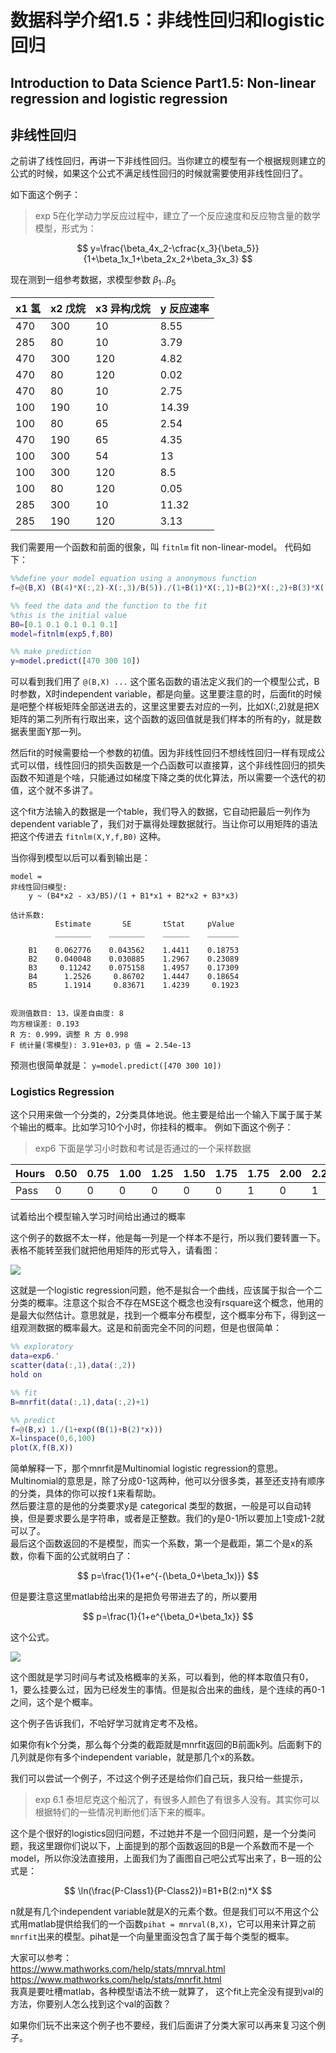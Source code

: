 #  数据科学介绍1.5：非线性回归和logistic 回归

## Introduction to Data Science Part1.5: Non-linear regression and logistic regression

## 非线性回归

之前讲了线性回归，再讲一下非线性回归。当你建立的模型有一个根据规则建立的公式的时候，如果这个公式不满足线性回归的时候就需要使用非线性回归了。

如下面这个例子：

>exp 5在化学动力学反应过程中，建立了一个反应速度和反应物含量的数学模型，形式为：

$$
y=\frac{\beta_4x_2-\cfrac{x_3}{\beta_5}}{1+\beta_1x_1+\beta_2x_2+\beta_3x_3}
$$

现在测到一组参考数据，求模型参数 $\beta_1..\beta_5$

| x1 氢 | x2 戊烷 | x3 异构戊烷 | y 反应速率    |
|-----|-----|-----|-------|
| 470 | 300 | 10  | 8.55  |
| 285 | 80  | 10  | 3.79  |
| 470 | 300 | 120 | 4.82  |
| 470 | 80  | 120 | 0.02  |
| 470 | 80  | 10  | 2.75  |
| 100 | 190 | 10  | 14.39 |
| 100 | 80  | 65  | 2.54  |
| 470 | 190 | 65  | 4.35  |
| 100 | 300 | 54  | 13    |
| 100 | 300 | 120 | 8.5   |
| 100 | 80  | 120 | 0.05  |
| 285 | 300 | 10  | 11.32 |
| 285 | 190 | 120 | 3.13  |

我们需要用一个函数和前面的很象，叫 `fitnlm` fit non-linear-model。
代码如下：

```matlab
%%define your model equation using a anonymous function
f=@(B,X) (B(4)*X(:,2)-X(:,3)/B(5))./(1+B(1)*X(:,1)+B(2)*X(:,2)+B(3)*X(:,3))

%% feed the data and the function to the fit
%this is the initial value
B0=[0.1 0.1 0.1 0.1 0.1]
model=fitnlm(exp5,f,B0)

%% make prediction
y=model.predict([470 300 10])
```

可以看到我们用了 `@(B,X) ...` 这个匿名函数的语法定义我们的一个模型公式，B时参数，X时independent variable，都是向量。这里要注意的时，后面fit的时候是吧整个样板矩阵全部送进去的，这里这里要去对应的一列，比如X(:,2)就是把X矩阵的第二列所有行取出来，这个函数的返回值就是我们样本的所有的y，就是数据表里面Y那一列。

然后fit的时候需要给一个参数的初值。因为非线性回归不想线性回归一样有现成公式可以借，线性回归的损失函数是一个凸函数可以直接算，这个非线性回归的损失函数不知道是个啥，只能通过如梯度下降之类的优化算法，所以需要一个迭代的初值，这个就不多讲了。

这个fit方法输入的数据是一个table，我们导入的数据，它自动把最后一列作为dependent variable了，我们对于赢得处理数据就行。当让你可以用矩阵的语法把这个传进去 `fitnlm(X,Y,f,B0)` 这种。

当你得到模型以后可以看到输出是：

```
model = 
非线性回归模型:
    y ~ (B4*x2 - x3/B5)/(1 + B1*x1 + B2*x2 + B3*x3)

估计系数:
          Estimate       SE       tStat     pValue 
          ________    ________    ______    _______

    B1    0.062776    0.043562    1.4411    0.18753
    B2    0.040048    0.030885    1.2967    0.23089
    B3     0.11242    0.075158    1.4957    0.17309
    B4      1.2526     0.86702    1.4447    0.18654
    B5      1.1914     0.83671    1.4239     0.1923


观测值数目: 13，误差自由度: 8
均方根误差: 0.193
R 方: 0.999，调整 R 方 0.998
F 统计量(零模型): 3.91e+03，p 值 = 2.54e-13
```

预测也很简单就是： `y=model.predict([470 300 10])`

### Logistics Regression

这个只用来做一个分类的，2分类具体地说。他主要是给出一个输入下属于属于某个输出的概率。比如学习10个小时，你挂科的概率。
例如下面这个例子：
>exp6 下面是学习小时数和考试是否通过的一个采样数据

| Hours | 0.50 | 0.75 | 1.00 | 1.25 | 1.50 | 1.75 | 1.75 | 2.00 | 2.25 | 2.50 | 2.75 | 3.00 | 3.25 | 3.50 | 4.00 | 4.25 | 4.50 | 4.75 | 5.00 | 5.50 |
|-------|------|------|------|------|------|------|------|------|------|------|------|------|------|------|------|------|------|------|------|------|
| Pass  | 0    | 0    | 0    | 0    | 0    | 0    | 1    | 0    | 1    | 0    | 1    | 0    | 1    | 0    | 1    | 1    | 1    | 1    | 1    | 1    |

试着给出个模型输入学习时间给出通过的概率

这个例子的数据不太一样，他是每一列是一个样本不是行，所以我们要转置一下。表格不能转至我们就把他用矩阵的形式导入，请看图：

![](2020-02-18-00-08-23.png)  

这就是一个logistic regression问题，他不是拟合一个曲线，应该属于拟合一个二分类的概率。注意这个拟合不存在MSE这个概念也没有rsquare这个概念，他用的是最大似然估计。意思就是，找到一个概率分布模型，这个概率分布下，得到这一组观测数据的概率最大。这是和前面完全不同的问题，但是也很简单：

```matlab
%% exploratory
data=exp6.'
scatter(data(:,1),data(:,2))
hold on

%% fit
B=mnrfit(data(:,1),data(:,2)+1)

%% predict
f=@(B,x) 1./(1+exp((B(1)+B(2)*x)))
X=linspace(0,6,100)
plot(X,f(B,X))
```

简单解释一下，那个mnrfit是Multinomial logistic regression的意思。Multinomial的意思是，除了分成0-1这两种，他可以分很多类，甚至还支持有顺序的分类，具体的你可以按<kbd>f1</kbd>来看帮助。  
然后要注意的是他的分类要求y是 categorical 类型的数据，一般是可以自动转换，但是要求要么是字符串，或者是正整数。我们的y是0-1所以要加上1变成1-2就可以了。  
最后这个函数返回的不是模型，而实一个系数，第一个是截距，第二个是x的系数，你看下面的公式就明白了：

$$
p=\frac{1}{1+e^{-(\beta_0+\beta_1x)}}
$$

但是要注意这里matlab给出来的是把负号带进去了的，所以要用

$$
p=\frac{1}{1+e^{\beta_0+\beta_1x}}
$$

这个公式。

![](2020-02-18-00-11-12.png)  

这个图就是学习时间与考试及格概率的关系，可以看到，他的样本取值只有0，1，要么挂要么过，因为已经发生的事情。但是拟合出来的曲线，是个连续的再0-1之间，这个是个概率。

这个例子告诉我们，不哈好学习就肯定考不及格。

如果你有k个分类，那么每个分类的截距就是mnrfit返回的B前面k列。后面剩下的几列就是你有多个independent variable，就是那几个x的系数。

我们可以尝试一个例子，不过这个例子还是给你们自己玩，我只给一些提示，

>exp 6.1 泰坦尼克这个船沉了，有很多人颜色了有很多人没有。其实你可以根据特们的一些情况判断他们活下来的概率。

这个是个很好的logistics回归问题，不过她并不是一个回归问题，是一个分类问题，我这里跟你们说以下，上面提到的那个函数返回的B是一个系数而不是一个model，所以你没法直接用，上面我们为了画图自己吧公式写出来了，B一班的公式是：

$$
\ln(\frac{P-Class1}{P-Class2})=B1+B(2:n)*X
$$

n就是有几个independent variable就是X的元素个数。但是我们可以不用这个公式用matlab提供给我们的一个函数`pihat = mnrval(B,X)`，它可以用来计算之前`mnrfit`出来的模型。pihat是一个向量里面没包含了属于每个类型的概率。

大家可以参考：  
https://www.mathworks.com/help/stats/mnrval.html    
https://www.mathworks.com/help/stats/mnrfit.html  
我真是要吐槽matlab，各种模型语法不统一就算了， 这个fit上完全没有提到val的方法，你要别人怎么找到这个val的函数？

如果你们玩不出来这个例子也不要经，我们后面讲了分类大家可以再来复习这个例子。

